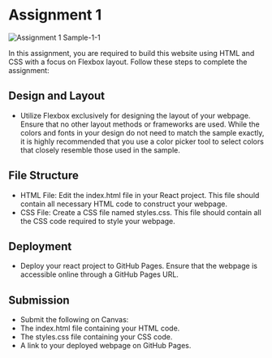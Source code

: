 # Assignment 1

![Assignment 1 Sample-1-1](https://github.com/user-attachments/assets/218f6d46-c823-48bd-9431-5bc8f76ba0ec)


In this assignment, you are required to build this website using HTML and CSS with a focus on Flexbox layout. Follow these steps to complete the assignment:

## Design and Layout ##
  - Utilize Flexbox exclusively for designing the layout of your webpage. Ensure that no other layout methods or frameworks are used. While the colors and fonts in your design do not need to match the sample exactly, it is highly recommended that you use a color picker tool to select colors that closely resemble those used in the sample.

## File Structure ##
  - HTML File: Edit the index.html file in your React project. This file should contain all necessary HTML code to construct your webpage.
  - CSS File: Create a CSS file named styles.css. This file should contain all the CSS code required to style your webpage.
  
## Deployment ##
  - Deploy your react project to GitHub Pages. Ensure that the webpage is accessible online through a GitHub Pages URL.
  
## Submission ## 
- Submit the following on Canvas:
 - The index.html file containing your HTML code.
 - The styles.css file containing your CSS code.
 - A link to your deployed webpage on GitHub Pages.


